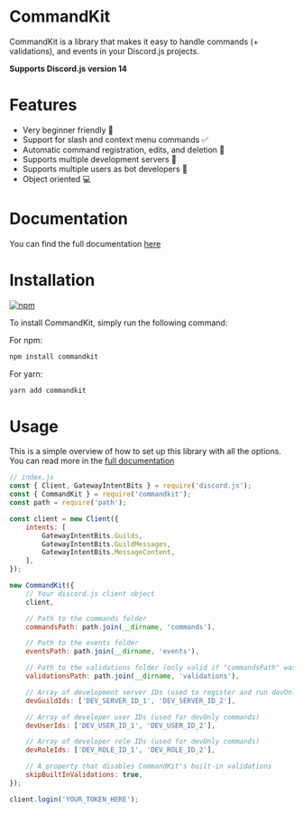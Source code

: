 # CommandKit

CommandKit is a library that makes it easy to handle commands (+ validations), and events in your Discord.js projects.

**Supports Discord.js version 14**

# Features

-   Very beginner friendly 🚀
-   Support for slash and context menu commands ✅
-   Automatic command registration, edits, and deletion 🤖
-   Supports multiple development servers 🤝
-   Supports multiple users as bot developers 👥
-   Object oriented 💻

# Documentation

You can find the full documentation [here](https://commandkit.underctrl.io)

# Installation

[![npm](https://nodei.co/npm/commandkit.png)](https://nodei.co/npm/commandkit/)

To install CommandKit, simply run the following command:

For npm:

```bash
npm install commandkit
```

For yarn:

```bash
yarn add commandkit
```

# Usage

This is a simple overview of how to set up this library with all the options. You can read more in the [full documentation](https://commandkit.underctrl.io)

```js
// index.js
const { Client, GatewayIntentBits } = require('discord.js');
const { CommandKit } = require('commandkit');
const path = require('path');

const client = new Client({
    intents: [
        GatewayIntentBits.Guilds,
        GatewayIntentBits.GuildMessages,
        GatewayIntentBits.MessageContent,
    ],
});

new CommandKit({
    // Your discord.js client object
    client,

    // Path to the commands folder
    commandsPath: path.join(__dirname, 'commands'),

    // Path to the events folder
    eventsPath: path.join(__dirname, 'events'),

    // Path to the validations folder (only valid if "commandsPath" was provided)
    validationsPath: path.join(__dirname, 'validations'),

    // Array of development server IDs (used to register and run devOnly commands)
    devGuildIds: ['DEV_SERVER_ID_1', 'DEV_SERVER_ID_2'],

    // Array of developer user IDs (used for devOnly commands)
    devUserIds: ['DEV_USER_ID_1', 'DEV_USER_ID_2'],

    // Array of developer role IDs (used for devOnly commands)
    devRoleIds: ['DEV_ROLE_ID_1', 'DEV_ROLE_ID_2'],

    // A property that disables CommandKit's built-in validations
    skipBuiltInValidations: true,
});

client.login('YOUR_TOKEN_HERE');
```
